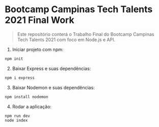 # Bootcamp Campinas Tech Talents 2021 Final Work

> Este repositório conterá o Trabalho Final do Bootcamp Campinas Tech Talents 2021 com foco em Node.js e API.

1. Iniciar projeto com npm:
```js 
npm init 
```
2. Baixar Express e suas dependências:
```js 
npm i express
```
3. Baixar Nodemon e suas dependências:
```js 
npm install nodemon
```
4. Rodar a aplicação:
```js 
npm run dev
node index
```